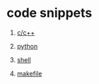 code snippets
================

1. [c/c++](c/)

1. [python](python/)

1. [shell](shell/)

1. [makefile](makefile/)
